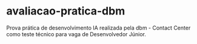 # avaliacao-pratica-dbm
Prova prática de desenvolvimento IA realizada pela dbm - Contact Center como teste técnico para vaga de Desenvolvedor Júnior.
